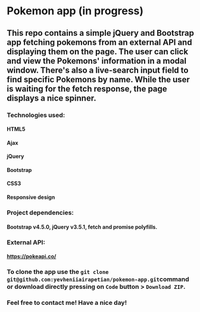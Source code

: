 # Pokemon app (in progress)
## This repo contains a simple jQuery and Bootstrap app fetching pokemons from an external API and displaying them on the page. The user can click and view the Pokemons' information in a modal window. There's also a live-search input field to find specific Pokemons by name. While the user is waiting for the fetch response, the page displays a nice spinner.
### Technologies used:
#### HTML5
#### Ajax
#### jQuery
#### Bootstrap
#### CSS3
#### Responsive design
### Project dependencies:
#### Bootstrap v4.5.0, jQuery v3.5.1, fetch and promise polyfills.
### External API:
#### https://pokeapi.co/
### To clone the app use the `git clone git@github.com:yevheniiairapetian/pokemon-app.git`command or download directly pressing on `Code` button > `Download ZIP`.
### Feel free to contact me! Have a nice day!


